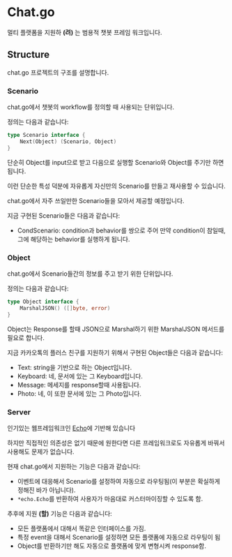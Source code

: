 # Chat.go

멀티 플랫폼을 지원하 **(려)** 는 범용적 챗봇 프레임 워크입니다.

## Structure

chat.go 프로젝트의 구조를 설명합니다.

### Scenario

chat.go에서 챗봇의 workflow를 정의할 때 사용되는 단위입니다.

정의는 다음과 같습니다:
```go
type Scenario interface {
    Next(Object) (Scenario, Object)
}
```
단순히 Object를 input으로 받고 다음으로 실행할 Scenario와 Object를 주기만 하면 됩니다.

이런 단순한 특성 덕분에 자유롭게 자신만의 Scenario를 만들고 재사용할 수 있습니다.

chat.go에서 자주 쓰일만한 Scenario들을 모아서 제공할 예정입니다.

지금 구현된 Scenario들은 다음과 같습니다:
* CondScenario:
condition과 behavior를 쌍으로 주어 만약 condition이 참일때, 그에 해당하는
behavior를 실행하게 됩니다.

### Object

chat.go에서 Scenario들간의 정보를 주고 받기 위한 단위입니다.

정의는 다음과 같습니다:
```go
type Object interface {
	MarshalJSON() ([]byte, error)
}
```
Object는 Response를 할때 JSON으로 Marshal하기 위한 MarshalJSON 메서드를 필요로 합니다.

지금 카카오톡의 플러스 친구를 지원하기 위해서 구현된 Object들은 다음과 같습니다:
* Text: string을 기반으로 하는 Object입니다.
* Keyboard: 네, 문서에 있는 그 Keyboard입니다.
* Message: 메세지를 response할때 사용됩니다.
* Photo: 네, 이 또한 문서에 있는 그 Photo입니다.

### Server

인기있는 웹프레임워크인 [Echo](https://github.com/labstack/echo)에 기반해 있습니다

하지만 직접적인 의존성은 없기 때문에 원한다면 다른 프레임워크로도 자유롭게 바꿔서
사용해도 문제가 없습니다.

현재 chat.go에서 지원하는 기능은 다음과 같습니다:
* 이벤트에 대응해서 Scenario를 설정하여 자동으로 라우팅됨(이 부분은 확실하게 정해진 바가 아닙니다).
* `*echo.Echo`를 반환하여 사용자가 마음대로 커스터마이징할 수 있도록 함.

추후에 지원 **(할)** 기능은 다음과 같습니다:
* 모든 플랫폼에서 대해서 똑같은 인터페이스를 가짐.
* 특정 event을 대해서 Scenario를 설정하면 모든 플랫폼에 자동으로 라우팅이 됨
* Object를 반환하기만 해도 자동으로 플랫폼에 맞게 변형시켜 response함.
